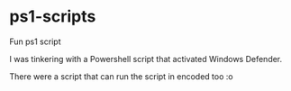 # ps1-scripts
Fun ps1 script

I was tinkering with a Powershell script that activated Windows Defender.

There were a script that can run the script in encoded too :o

